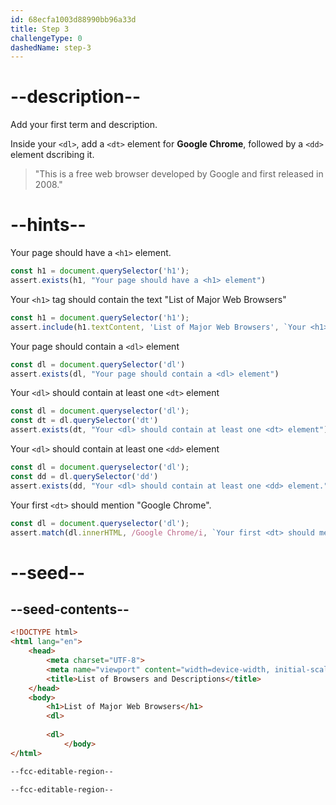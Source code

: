 ```yaml
---
id: 68ecfa1003d88990bb96a33d
title: Step 3
challengeType: 0
dashedName: step-3
---
```


# --description--
Add your first term and description.

Inside your `<dl>`, add a `<dt>` element for **Google Chrome**, followed by a `<dd>` element dscribing it.

> "This is a free web browser developed by Google and first released in 2008."

# --hints--

Your page should have a `<h1>` element.

```js
const h1 = document.querySelector('h1');
assert.exists(h1, "Your page should have a <h1> element")
```

Your `<h1>` tag should contain the text "List of Major Web Browsers"

```js
const h1 = document.querySelector('h1');
assert.include(h1.textContent, 'List of Major Web Browsers', `Your <h1> should contain the text "List of Major Web Browsers".`);
```

Your page should contain a `<dl>` element

```js
const dl = document.querySelector('dl')
assert.exists(dl, "Your page should contain a <dl> element")
```

Your `<dl>` should contain at least one `<dt>` element

```js
const dl = document.queryselector('dl');
const dt = dl.querySelector('dt')
assert.exists(dt, "Your <dl> should contain at least one <dt> element")
```

Your `<dl>` should contain at least one `<dd>` element

```js
const dl = document.queryselector('dl');
const dd = dl.querySelector('dd')
assert.exists(dd, "Your <dl> should contain at least one <dd> element.")
```

Your first `<dt>` should mention "Google Chrome".

```js
const dl = document.queryselector('dl');
assert.match(dl.innerHTML, /Google Chrome/i, `Your first <dt> should mention "Google Chrome".`)
```

# --seed--

## --seed-contents--

```html
<!DOCTYPE html> 
<html lang="en"> 
    <head> 
        <meta charset="UTF-8"> 
        <meta name="viewport" content="width=device-width, initial-scale=1.0"> 
        <title>List of Browsers and Descriptions</title> 
    </head> 
    <body> 
        <h1>List of Major Web Browsers</h1> 
        <dl>
            
        <dl>
            </body> 
</html>

--fcc-editable-region--

--fcc-editable-region--
```

